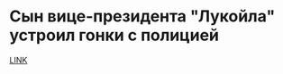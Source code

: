 # Сын вице-президента "Лукойла" устроил гонки с полицией



[LINK](https://varlamov.ru/1739204.html)